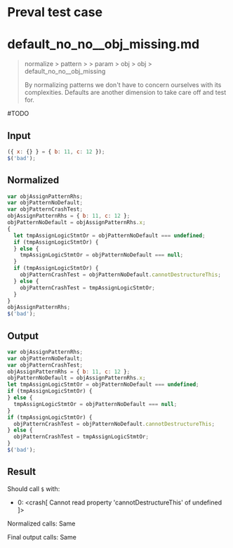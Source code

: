 # Preval test case

# default_no_no__obj_missing.md

> normalize > pattern >  > param > obj > obj > default_no_no__obj_missing
>
> By normalizing patterns we don't have to concern ourselves with its complexities. Defaults are another dimension to take care off and test for.

#TODO

## Input

`````js filename=intro
({ x: {} } = { b: 11, c: 12 });
$('bad');
`````

## Normalized

`````js filename=intro
var objAssignPatternRhs;
var objPatternNoDefault;
var objPatternCrashTest;
objAssignPatternRhs = { b: 11, c: 12 };
objPatternNoDefault = objAssignPatternRhs.x;
{
  let tmpAssignLogicStmtOr = objPatternNoDefault === undefined;
  if (tmpAssignLogicStmtOr) {
  } else {
    tmpAssignLogicStmtOr = objPatternNoDefault === null;
  }
  if (tmpAssignLogicStmtOr) {
    objPatternCrashTest = objPatternNoDefault.cannotDestructureThis;
  } else {
    objPatternCrashTest = tmpAssignLogicStmtOr;
  }
}
objAssignPatternRhs;
$('bad');
`````

## Output

`````js filename=intro
var objAssignPatternRhs;
var objPatternNoDefault;
var objPatternCrashTest;
objAssignPatternRhs = { b: 11, c: 12 };
objPatternNoDefault = objAssignPatternRhs.x;
let tmpAssignLogicStmtOr = objPatternNoDefault === undefined;
if (tmpAssignLogicStmtOr) {
} else {
  tmpAssignLogicStmtOr = objPatternNoDefault === null;
}
if (tmpAssignLogicStmtOr) {
  objPatternCrashTest = objPatternNoDefault.cannotDestructureThis;
} else {
  objPatternCrashTest = tmpAssignLogicStmtOr;
}
$('bad');
`````

## Result

Should call `$` with:
 - 0: <crash[ Cannot read property 'cannotDestructureThis' of undefined ]>

Normalized calls: Same

Final output calls: Same
